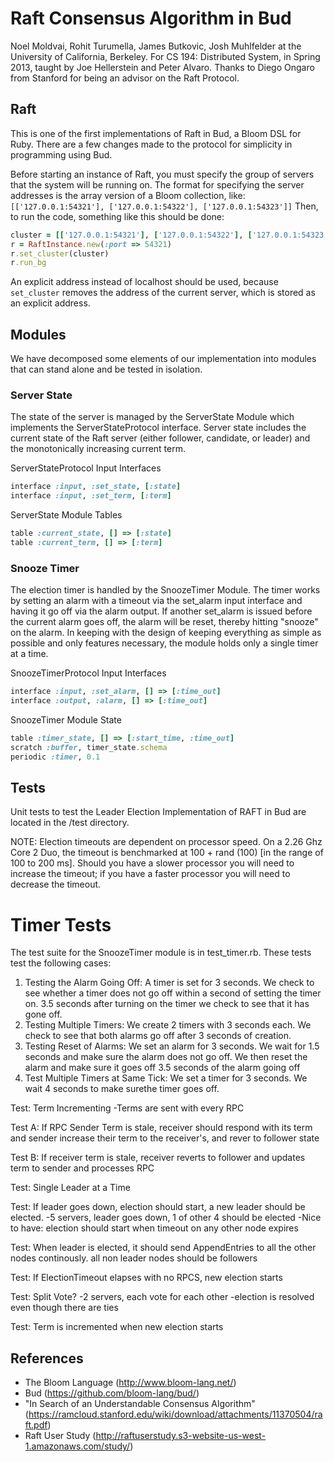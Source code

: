 Raft Consensus Algorithm in Bud
=================================================
Noel Moldvai, Rohit Turumella, James Butkovic, Josh Muhlfelder at the University of California, Berkeley. For CS 194: Distributed System, in Spring 2013, taught by Joe Hellerstein and Peter Alvaro. Thanks to Diego Ongaro from Stanford for being an advisor on the Raft Protocol.

## Raft
This is one of the first implementations of Raft in Bud, a Bloom DSL for Ruby. There are a few changes made to the protocol for simplicity in programming using Bud.

Before starting an instance of Raft, you must specify the group of servers that the system will be running on. The format for specifying the server addresses is the array version of a Bloom collection, like:
`[['127.0.0.1:54321'], ['127.0.0.1:54322'], ['127.0.0.1:54323']]`
Then, to run the code, something like this should be done:
```ruby
cluster = [['127.0.0.1:54321'], ['127.0.0.1:54322'], ['127.0.0.1:54323']]
r = RaftInstance.new(:port => 54321)
r.set_cluster(cluster)
r.run_bg
```
An explicit address instead of localhost should be used, because `set_cluster` removes the address of the current server, which is stored as an explicit address.

Modules
-------
We have decomposed some elements of our implementation into modules that can stand alone and be tested in isolation.

### Server State
The state of the server is managed by the ServerState Module which implements the ServerStateProtocol interface. Server state includes the current state of the Raft server (either follower, candidate, or leader) and the monotonically increasing current term.

ServerStateProtocol Input Interfaces
```ruby 
interface :input, :set_state, [:state]
interface :input, :set_term, [:term]
```

ServerState Module Tables
```ruby
table :current_state, [] => [:state]
table :current_term, [] => [:term]
```

### Snooze Timer
The election timer is handled by the SnoozeTimer Module. The timer works by setting an alarm with a timeout via the 
set_alarm input interface and having it go off via the alarm output. If another set_alarm is issued before the current alarm goes off, the alarm will be reset, thereby hitting "snooze" on the alarm. In keeping with the design of keeping everything as simple as possible and only features necessary, the module holds only a single timer at a time.

SnoozeTimerProtocol Input Interfaces
```ruby
interface :input, :set_alarm, [] => [:time_out]
interface :output, :alarm, [] => [:time_out]
```
SnoozeTimer Module State
```ruby
table :timer_state, [] => [:start_time, :time_out]
scratch :buffer, timer_state.schema
periodic :timer, 0.1
```

Tests
-----
Unit tests to test the Leader Election Implementation of RAFT in Bud are located in the /test directory.

NOTE: Election timeouts are dependent on processor speed. On a 2.26 Ghz Core 2 Duo, the timeout is benchmarked
at 100 + rand (100) [in the range of 100 to 200 ms]. Should you have a slower processor you will need to
increase the timeout; if you have a faster processor you will need to decrease the timeout. 

# Timer Tests
The test suite for the SnoozeTimer module is in test_timer.rb. These tests test the following 
cases:
  1. Testing the Alarm Going Off: A timer is set for 3 seconds. We check to see whether a timer does not go off within a second of setting the timer on. 3.5 seconds after turning on the timer we check to see that it has gone off.
  2. Testing Multiple Timers: We create 2 timers with 3 seconds each. We check to see that both alarms go off after 3 seconds of creation.
  3. Testing Reset of Alarms: We set an alarm for 3 seconds. We wait for 1.5 seconds and make sure the alarm does not go off. We then reset the alarm and make sure it goes off 3.5 seconds of the alarm going off
  4. Test Multiple Timers at Same Tick: We set a timer for 3 seconds. We wait 4 seconds to make surethe timer goes off.

Test: Term Incrementing
-Terms are sent with every RPC

Test A: If RPC Sender Term is stale, receiver should respond with its term
and sender increase their term to the receiver's, and rever to follower state

Test B: If receiver term is stale, receiver reverts to follower and updates term to sender
and processes RPC

Test: Single Leader at a Time

Test: If leader goes down, election should start, a new leader should be elected.
-5 servers, leader goes down, 1 of other 4 should be elected
-Nice to have: election should start when timeout on any other node expires

Test: When leader is elected, it should send AppendEntries to all the other nodes continously. all non leader nodes
should be followers

Test: If ElectionTimeout elapses with no RPCS, new election starts

Test: Split Vote? 
-2 servers, each vote for each other
-election is resolved even though there are ties

Test: Term is incremented when new election starts

References
----------
* The Bloom Language (http://www.bloom-lang.net/)
* Bud (https://github.com/bloom-lang/bud/)
* "In Search of an Understandable Consensus Algorithm" (https://ramcloud.stanford.edu/wiki/download/attachments/11370504/raft.pdf)
* Raft User Study (http://raftuserstudy.s3-website-us-west-1.amazonaws.com/study/)
